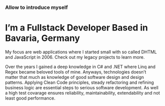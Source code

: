 ### Allow to introduce myself
# I’m a Fullstack Developer Based in Bavaria, Germany


My focus are web applications where I started small with so called DHTML and JavaScript in 2006. Check out my legacy projects to learn more.

Over the years I gained a deep knowledge in C# and .NET where Linq and Regex became beloved tools of mine. Anyways, technologies doesn’t matter that much as knowledge of good software design and design patterns. Applying Clean Code principles, steady refactoring and refining business logic are essential steps to serious software development. As well a high test covarage ensures reliability, maintainability, extendability and not least good performance.

